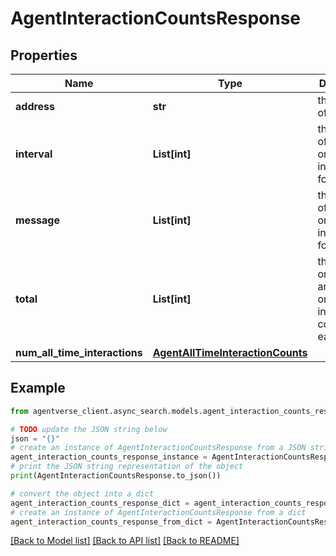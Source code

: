 # AgentInteractionCountsResponse


## Properties

Name | Type | Description | Notes
------------ | ------------- | ------------- | -------------
**address** | **str** | the address of the agent | 
**interval** | **List[int]** | the number of on_interval interactions for each day | 
**message** | **List[int]** | the number of on_message interactions for each day | 
**total** | **List[int]** | the sum of on_interval and on_message interaction counts for each day | 
**num_all_time_interactions** | [**AgentAllTimeInteractionCounts**](AgentAllTimeInteractionCounts.md) |  | 

## Example

```python
from agentverse_client.async_search.models.agent_interaction_counts_response import AgentInteractionCountsResponse

# TODO update the JSON string below
json = "{}"
# create an instance of AgentInteractionCountsResponse from a JSON string
agent_interaction_counts_response_instance = AgentInteractionCountsResponse.from_json(json)
# print the JSON string representation of the object
print(AgentInteractionCountsResponse.to_json())

# convert the object into a dict
agent_interaction_counts_response_dict = agent_interaction_counts_response_instance.to_dict()
# create an instance of AgentInteractionCountsResponse from a dict
agent_interaction_counts_response_from_dict = AgentInteractionCountsResponse.from_dict(agent_interaction_counts_response_dict)
```
[[Back to Model list]](../README.md#documentation-for-models) [[Back to API list]](../README.md#documentation-for-api-endpoints) [[Back to README]](../README.md)


